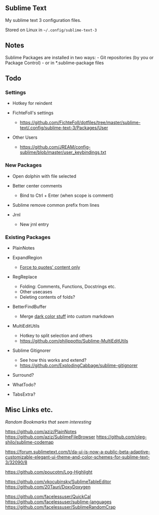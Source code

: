 
## Sublime Text

My sublime text 3 configuration files.

Stored on Linux in `~/.config/sublime-text-3`

## Notes

Sublime Packages are installed in two ways:
    - Git repositories (by you or Package Control)
    - or in *.sublime-package files

## Todo

### Settings

* Hotkey for reindent

* FichteFoll's settings
    - https://github.com/FichteFoll/dotfiles/tree/master/sublime-text/.config/sublime-text-3/Packages/User

* Other Users
    - https://github.com/JREAM/config-sublime/blob/master/user_keybindings.txt

### New Packages

* Open dolphin with file selected

* Better center comments
    - Bind to Ctrl + Enter (when scope is comment)

* Sublime remove common prefix from lines

* Jrnl
    - New jrnl entry

### Existing Packages

* PlainNotes

* ExpandRegion
    - [Force to quotes' content only](https://github.com/aronwoost/sublime-expand-region/issues/77)

* RegReplace
    - Folding: Comments, Functions, Docstrings etc.
    - Other usecases
    - Deleting contents of folds?

* BetterFindBuffer
    - Merge [dark color stuff](https://github.com/aziz/BetterFindBuffer/pull/27) into custom markdown

* MultiEditUtils
    - Hotkey to split selection and others
    - https://github.com/philippotto/Sublime-MultiEditUtils


* Sublime Gitignorer
    - See how this works and extend?
    - https://github.com/ExplodingCabbage/sublime-gitignorer

* Surround?
* WhatTodo?
* TabsExtra?

## Misc Links etc.

_Random Bookmarks that seem interesting_

https://github.com/aziz/PlainNotes
https://github.com/aziz/SublimeFileBrowser
https://github.com/oleg-shilo/sublime-codemap

https://forum.sublimetext.com/t/da-ui-is-now-a-public-beta-adaptive-customizable-elegant-ui-theme-and-color-schemes-for-sublime-text-3/32090/8

https://github.com/poucotm/Log-Highlight

https://github.com/vkocubinsky/SublimeTableEditor
https://github.com/20Tauri/DoxyDoxygen

https://github.com/facelessuser/QuickCal
https://github.com/facelessuser/sublime-languages
https://github.com/facelessuser/SublimeRandomCrap
